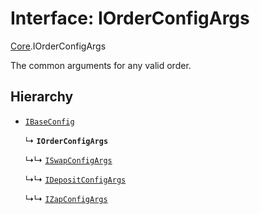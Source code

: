 # Interface: IOrderConfigArgs

[Core](../modules/Core.md).IOrderConfigArgs

The common arguments for any valid order.

## Hierarchy

- [`IBaseConfig`](Core.IBaseConfig.md)

  ↳ **`IOrderConfigArgs`**

  ↳↳ [`ISwapConfigArgs`](Core.ISwapConfigArgs.md)

  ↳↳ [`IDepositConfigArgs`](Core.IDepositConfigArgs.md)

  ↳↳ [`IZapConfigArgs`](Core.IZapConfigArgs.md)
